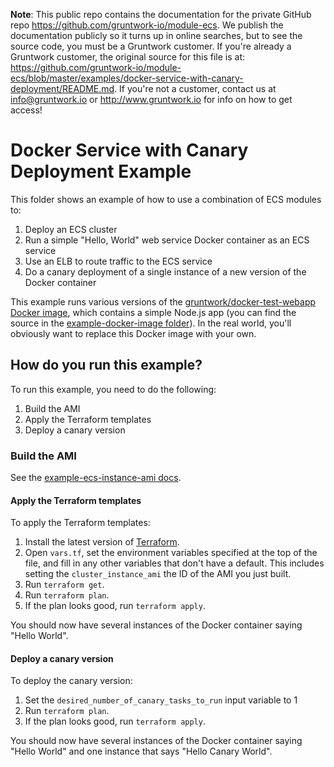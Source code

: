 **Note**: This public repo contains the documentation for the private GitHub repo <https://github.com/gruntwork-io/module-ecs>.
We publish the documentation publicly so it turns up in online searches, but to see the source code, you must be a Gruntwork customer.
If you're already a Gruntwork customer, the original source for this file is at: <https://github.com/gruntwork-io/module-ecs/blob/master/examples/docker-service-with-canary-deployment/README.md>.
If you're not a customer, contact us at <info@gruntwork.io> or <http://www.gruntwork.io> for info on how to get access!

# Docker Service with Canary Deployment Example

This folder shows an example of how to use a combination of ECS modules to:

1. Deploy an ECS cluster
1. Run a simple "Hello, World" web service Docker container as an ECS service
1. Use an ELB to route traffic to the ECS service
1. Do a canary deployment of a single instance of a new version of the Docker container

This example runs various versions of the [gruntwork/docker-test-webapp Docker
image](https://hub.docker.com/r/gruntwork/docker-test-webapp/), which contains a simple Node.js app (you can find the
source in the [example-docker-image folder](/examples/example-docker-image)). In the real world, you'll obviously want
to replace this Docker image with your own.

## How do you run this example?

To run this example, you need to do the following:

1. Build the AMI
1. Apply the Terraform templates
1. Deploy a canary version

### Build the AMI

See the [example-ecs-instance-ami docs](/examples/example-ecs-instance-ami).

#### Apply the Terraform templates

To apply the Terraform templates:

1. Install the latest version of [Terraform](https://www.terraform.io/).
1. Open `vars.tf`, set the environment variables specified at the top of the file, and fill in any other variables that
   don't have a default. This includes setting the `cluster_instance_ami` the ID of the AMI you just built.
1. Run `terraform get`.
1. Run `terraform plan`.
1. If the plan looks good, run `terraform apply`.

You should now have several instances of the Docker container saying "Hello World".

#### Deploy a canary version

To deploy the canary version:

1. Set the `desired_number_of_canary_tasks_to_run` input variable to 1
1. Run `terraform plan`.
1. If the plan looks good, run `terraform apply`.

You should now have several instances of the Docker container saying "Hello World" and one instance that says "Hello
Canary World".
